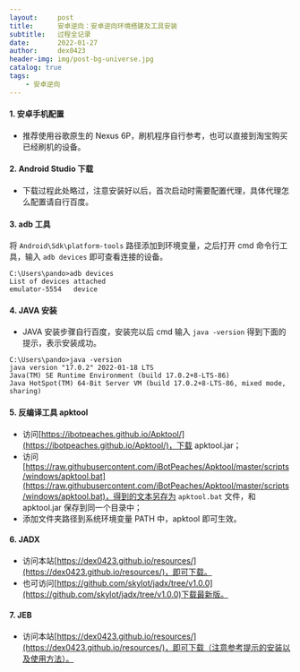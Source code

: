 ```yaml
---
layout:     post
title:      安卓逆向：安卓逆向环境搭建及工具安装
subtitle:   过程全记录
date:       2022-01-27
author:     dex0423
header-img: img/post-bg-universe.jpg
catalog: true
tags:
    - 安卓逆向
---
```




#### 1. 安卓手机配置

- 推荐使用谷歌原生的 Nexus 6P，刷机程序自行参考，也可以直接到淘宝购买已经刷机的设备。

#### 2. Android Studio 下载

- 下载过程此处略过，注意安装好以后，首次启动时需要配置代理，具体代理怎么配置请自行百度。

#### 3. adb 工具

将 `Android\Sdk\platform-tools` 路径添加到环境变量，之后打开 cmd 命令行工具，输入 `adb devices` 即可查看连接的设备。
```
C:\Users\pando>adb devices
List of devices attached
emulator-5554   device
```

#### 4. JAVA 安装

 - JAVA 安装步骤自行百度，安装完以后 cmd 输入 `java -version` 得到下面的提示，表示安装成功。
```
C:\Users\pando>java -version
java version "17.0.2" 2022-01-18 LTS
Java(TM) SE Runtime Environment (build 17.0.2+8-LTS-86)
Java HotSpot(TM) 64-Bit Server VM (build 17.0.2+8-LTS-86, mixed mode, sharing)
```

#### 5. 反编译工具 apktool

- 访问[https://ibotpeaches.github.io/Apktool/](https://ibotpeaches.github.io/Apktool/)，下载 apktool.jar；
- 访问 [https://raw.githubusercontent.com/iBotPeaches/Apktool/master/scripts/windows/apktool.bat](https://raw.githubusercontent.com/iBotPeaches/Apktool/master/scripts/windows/apktool.bat)，得到的文本另存为 `apktool.bat` 文件，和 apktool.jar 保存到同一个目录中；
- 添加文件夹路径到系统环境变量 PATH 中，apktool 即可生效。

#### 6. JADX

- 访问本站[https://dex0423.github.io/resources/](https://dex0423.github.io/resources/)，即可下载。
- 也可访问[https://github.com/skylot/jadx/tree/v1.0.0](https://github.com/skylot/jadx/tree/v1.0.0)下载最新版。

#### 7. JEB

- 访问本站[https://dex0423.github.io/resources/](https://dex0423.github.io/resources/)，即可下载（注意参考提示的安装以及使用方法）。


